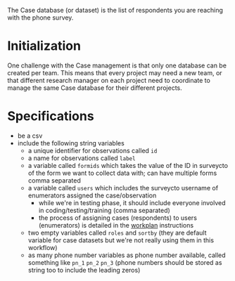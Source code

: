 
The Case database (or dataset) is the list of respondents you are reaching with the phone survey.

# Initialization
One challenge with the Case management is that only one database can be created per team. This means that every project may need a new team, or that different research manager on each project need to coordinate to manage the same Case database for their different projects.

# Specifications
- be a csv
- include the following string variables
    - a unique identifier for observations called `id`
    - a name for observations called `label`
    - a variable called `formids` which takes the value of the ID in surveycto of the form we want to collect data with; can have multiple forms comma separated
    - a variable called `users` which includes the surveycto username of enumerators assigned the case/observation
        - while we're in testing phase, it should include everyone involved in coding/testing/training (comma separated)
        - the process of assigning cases (respondents) to users (enumerators) is detailed in the [workplan](workplan-remote.md) instructions
    - two empty variables called `roles` and `sortby` (they are default variable for case datasets but we're not really using them in this workflow)
    - as many phone number variables as phone number available, called something like `pn_1` `pn_2` `pn_3` (phone numbers should be stored as string too to include the leading zeros)
